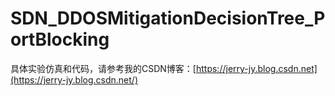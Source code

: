 # SDN_DDOSMitigationDecisionTree_PortBlocking

具体实验仿真和代码，请参考我的CSDN博客：[https://jerry-jy.blog.csdn.net](https://jerry-jy.blog.csdn.net/)